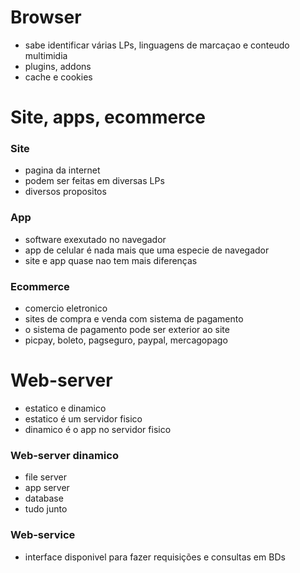 # Browser
- sabe identificar várias LPs, linguagens de marcaçao e conteudo multimidia
- plugins, addons
- cache e cookies

# Site, apps, ecommerce
### Site
- pagina da internet
- podem ser feitas em diversas LPs
- diversos propositos
### App
- software exexutado no navegador
- app de celular é nada mais que uma especie de navegador
- site e app quase nao tem mais diferenças
### Ecommerce
- comercio eletronico
- sites de compra e venda com sistema de pagamento
- o sistema de pagamento pode ser exterior ao site
- picpay, boleto, pagseguro, paypal, mercagopago

# Web-server
- estatico e dinamico
- estatico é um servidor fisico
- dinamico é o app no servidor fisico
### Web-server dinamico
- file server
- app server
- database
- tudo junto
### Web-service
- interface disponivel para fazer requisições e consultas em BDs

